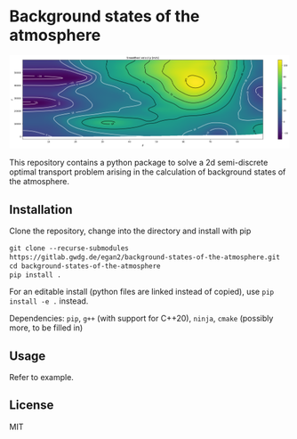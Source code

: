 # Background states of the atmosphere

![image](cover_picture.png )

This repository contains a python package to solve a 2d semi-discrete optimal transport problem arising in the calculation of background states of the atmosphere. 

## Installation

Clone the repository, change into the directory and install with pip

```
git clone --recurse-submodules https://gitlab.gwdg.de/egan2/background-states-of-the-atmosphere.git
cd background-states-of-the-atmosphere
pip install .
```

For an editable install (python files are linked instead of copied), use `pip install -e .` instead.

Dependencies: `pip`, `g++` (with support for C++20), `ninja`, `cmake` (possibly more, to be filled in)

## Usage

Refer to example.

## License
MIT


